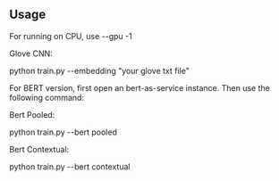 ## Usage
For running on CPU, use --gpu -1

Glove CNN:

python train.py --embedding "your glove txt file"


For BERT version, first open an bert-as-service instance. Then use the following command:

Bert Pooled:

python train.py --bert pooled

Bert Contextual:

python train.py --bert contextual

